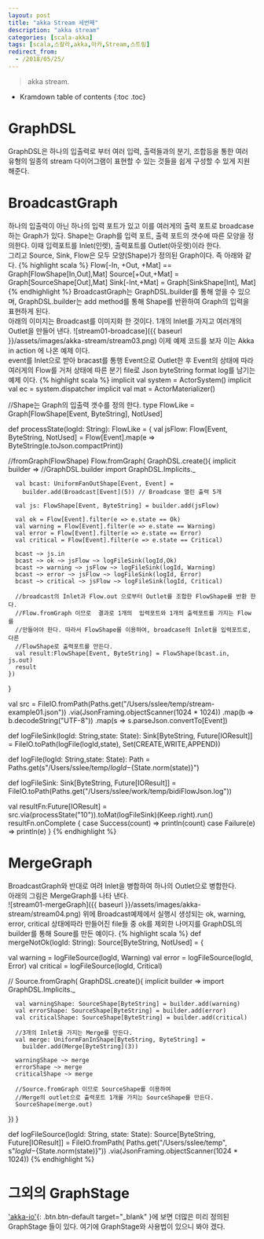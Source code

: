 ```yaml
---
layout: post
title: "akka Stream 세번째"
description: "akka stream"
categories: [scala-akka]
tags: [scala,스칼라,akka,아카,Stream,스트림]
redirect_from:
  - /2018/05/25/
---
```


> akka stream.
>


* Kramdown table of contents
{:toc .toc}

# GraphDSL
GraphDSL은 하나의 입출력로 부터 여러 입력, 출력들과의 분기, 조합등을 통한 여러 유형의 일종의 stream  다이어그램이 표현할 수 있는 것들을 쉽게 구성할 수 있게 지원해준다.  

# BroadcastGraph
하나의 입출력이 아닌 하나의 입력 포트가 있고 이를 여러게의 출력 포트로 broadcase하는 Graph가 있다. 
Shape는 Graph를 입력 포트, 출력 포트의 갯수에 따른 모양을 정의한다. 이때 입력포트를 Inlet(인렛), 출력포트를 Outlet(아웃렛)이라 한다.  
그리고 Source, Sink, Flow은 모두 모양(Shape)가 정의된 Graph이다. 즉 아래와 같다.
{% highlight scala %}
Flow[-In, +Out, +Mat] == Graph[FlowShape[In,Out],Mat]
Source[+Out,+Mat] = Graph[SourceShape[Out],Mat]
Sink[-Int,+Mat] = Graph[SinkShape[Int], Mat]
{% endhighlight %}
BroadcastGraph는 GraphDSL.builder를 통해 얻을 수 있으며, GraphDSL.builder는 add method를 통해 Shape를 반환하여 Graph의 입력을 표현하게 된다.  
아래의 이미지는 Broadcast를 이미지화 한 것이다. 1개의 Inlet를 가지고 여러개의 Outlet을 만들어 낸다.
![stream01-broadcase]({{ baseurl }}/assets/images/akka-stream/stream03.png)
이제 예제 코드를 보자 이는 Akka in action 에 나온 예제 이다.  
event를 Inlet으로 받아 bracast를 통행 Event으로 Outlet한 후 Event의 상태에 따라 여러게의 Flow를 거처 상태에 따른 분기 file로 Json byteString format log를 남기는 예제 이다.
{% highlight scala %}
implicit val system = ActorSystem()
implicit val ec = system.dispatcher
implicit val mat = ActorMaterializer()
  
//Shape는 Graph의 입출력 갯수를 정의 한다.
type FlowLike = Graph[FlowShape[Event, ByteString], NotUsed]

def processState(logId: String): FlowLike = {
  val jsFlow: Flow[Event, ByteString, NotUsed] = 
    Flow[Event].map(e => ByteString(e.toJson.compactPrint))

  //fromGraph(FlowShape)
  Flow.fromGraph(
    GraphDSL.create(){ implicit builder => //GraphDSL.builder
      import GraphDSL.Implicits._

      val bcast: UniformFanOutShape[Event, Event] =
        builder.add(Broadcast[Event](5)) // Broadcase 열린 출력 5개

      val js: FlowShape[Event, ByteString] = builder.add(jsFlow)

      val ok = Flow[Event].filter(e => e.state == Ok)
      val warning = Flow[Event].filter(e => e.state == Warning)
      val error = Flow[Event].filter(e => e.state == Error)
      val critical = Flow[Event].filter(e => e.state == Critical)

      bcast ~> js.in
      bcast ~> ok ~> jsFlow ~> logFileSink(logId,Ok)
      bcast ~> warning ~> jsFlow ~> logFileSink(logId, Warning)
      bcast ~> error ~> jsFlow ~> logFileSink(logId, Error)
      bcast ~> critical ~> jsFlow ~> logFileSink(logId, Critical)
      
      //broadcast의 Inlet과 Flow.out 으로부터 Outlet를 조합한 FlowShape를 반환 한다.
      //Flow.fromGraph 이므로  결과로 1개의  입력포트와 1개의 출력포트를 가지는 Flow를 
      //만들어야 한다. 따라서 FlowShape를 이용하여, broadcase의 Inlet을 입력포트로, 다른 
      //FlowShape로 출력포트를 만든다.
      val result:FlowShape[Event, ByteString] = FlowShape(bcast.in, js.out)
      result
    })
}

val src = 
  FileIO.fromPath(Paths.get("/Users/sslee/temp/stream-example01.json"))
    .via(JsonFraming.objectScanner(1024 * 1024))
    .map(b => b.decodeString("UTF-8"))
    .map(s => s.parseJson.convertTo[Event])

def logFileSink(logId: String,state: State): Sink[ByteString,
  Future[IOResult]] = 
    FileIO.toPath(logFile(logId,state), Set(CREATE,WRITE,APPEND))

def logFile(logId: String,state: State): Path = 
  Paths.get(s"/Users/sslee/temp/$logId-${State.norm(state)}")
    

def logFileSink: Sink[ByteString, Future[IOResult]] = 
  FileIO.toPath(Paths.get("/Users/sslee/work/temp/bidiFlowJson.log"))

val resultFn:Future[IOResult] = 
  src.via(processState("10")).toMat(logFileSink)(Keep.right).run()
resultFn.onComplete {
  case Success(count) =>
    println(count)
  case Failure(e) => 
    println(e)
}
{% endhighlight %}

# MergeGraph
BroadcastGraph와 반대로 여려 Inlet을 병합하여 하나의 Outlet으로 병합한다.  
아래의 그림은 MergeGraph를 나타 낸다.  
![stream01-mergeGraph]({{ baseurl }}/assets/images/akka-stream/stream04.png)
위에 Broadcast예제에서 실행시 생성되는  ok, warning, error, critical 상태에따라 만들어진 file들 중 ok를 제외한 나머지를 GraphDSL의 builder를 통해 Soure를 만든 예이다.
{% highlight scala %}
def mergeNotOk(logId: String): Source[ByteString, NotUsed] = {
    
  val warning = logFileSource(logId, Warning)
  val error = logFileSource(logId, Error)
  val critical = logFileSource(logId, Critical)

  //
  Source.fromGraph(
    GraphDSL.create(){ implicit builder =>
      import GraphDSL.Implicits._

      val warningShape: SourceShape[ByteString] = builder.add(warning)
      val errorShape: SourceShape[ByteString] = builder.add(error)
      val criticalShape: SourceShape[ByteString] = builder.add(critical)

      //3개의 Inlet을 가지는 Merge를 만든다.
      val merge: UniformFanInShape[ByteString, ByteString] =
        builder.add(Merge[ByteString](3))

      warningShape ~> merge
      errorShape ~> merge
      criticalShape ~> merge

      //Source.fromGraph 이므로 SourceShape를 이용하여 
      //Merge의 outlet으로 출력포트 1개를 가지는 SourceShape를 만든다.
      SourceShape(merge.out)
  })
}

def logFileSource(logId: String, state: State): 
  Source[ByteString, Future[IOResult]] = 
  FileIO.fromPath(
   Paths.get("/Users/sslee/temp", s"$logId-${State.norm(state)}"))
  .via(JsonFraming.objectScanner(1024 * 1024))
{% endhighlight %}

# 그외의 GraphStage
['akka-io'](https://doc.akka.io/docs/akka/2.5/stream/stream-graphs.html){: .btn.btn-default target="_blank" }에 보면 더많은 미리 정의된 GraphStage 들이 있다. 여기에 GraphStage와 사용법이 있으니 봐야 겠다.




[^1]: This is a footnote.

[kramdown]: https://kramdown.gettalong.org/
[Simple Texture]: https://github.com/yizeng/jekyll-theme-simple-texture
